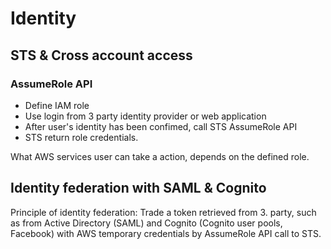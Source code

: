 # Identity

## STS & Cross account access

### AssumeRole API

* Define IAM role
* Use login from 3 party identity provider or web application
* After user's identity has been confimed, call STS AssumeRole API
* STS return role credentials. 

What AWS services user can take a action, depends on the defined role.

## Identity federation with SAML & Cognito

Principle of identity federation: Trade a token retrieved from 3. party, such as from Active Directory (SAML) and Cognito (Cognito user pools, Facebook) with AWS temporary credentials by AssumeRole API call to STS. 



